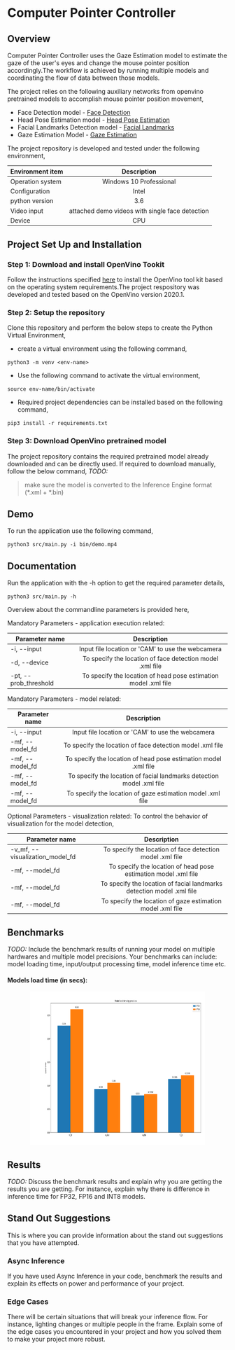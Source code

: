 # Computer Pointer Controller

## Overview
Computer Pointer Controller uses the Gaze Estimation model to estimate the gaze of the user's eyes and change the mouse pointer position accordingly.The workflow is achieved by running
multiple models and coordinating the flow of data between those models.

The project relies on the following auxiliary networks from openvino pretrained models to accomplish mouse pointer position movement,

* Face Detection model - [Face Detection](https://docs.openvinotoolkit.org/latest/omz_models_intel_face_detection_adas_binary_0001_description_face_detection_adas_binary_0001.html)
* Head Pose Estimation model - [Head Pose Estimation](https://docs.openvinotoolkit.org/latest/omz_models_intel_head_pose_estimation_adas_0001_description_head_pose_estimation_adas_0001.html)
* Facial Landmarks Detection model - [Facial Landmarks](https://docs.openvinotoolkit.org/latest/omz_models_intel_landmarks_regression_retail_0009_description_landmarks_regression_retail_0009.html)
* Gaze Estimation Model - [Gaze Estimation](https://docs.openvinotoolkit.org/latest/omz_models_intel_gaze_estimation_adas_0002_description_gaze_estimation_adas_0002.html)

The project repository is developed and tested under the following environment,

| Environment item        | Description           | 
| ------------- |:-------------:| 
| Operation system      | Windows 10 Professional | 
| Configuration      | Intel      |   
| python version | 3.6      |
| Video input | attached demo videos with single face detection      |
| Device | CPU      |


## Project Set Up and Installation

### Step 1: Download and install OpenVino Tookit
Follow the instructions specified [here](https://docs.openvinotoolkit.org/latest/index.html) to install the OpenVino tool kit based on the operating system requirements.The project respository was developed and 
tested based on the OpenVino version 2020.1.

### Step 2: Setup the repository
Clone this repository and perform the below steps to create the Python Virtual Environment,
* create a virtual environment using the following command,
```
python3 -m venv <env-name>
```

* Use the following command to activate the virtual environment,
```
source env-name/bin/activate
```

* Required project dependencies can be installed based on the following command,
```
pip3 install -r requirements.txt
```

### Step 3: Download OpenVino pretrained model
The project repository contains the required pretrained model already downloaded and can be directly used. If required to download manually, follow the below command,
*TODO:*
 
 > make sure the model is converted to the Inference Engine format (*.xml + *.bin) 

## Demo
To run the application use the following command,
```
python3 src/main.py -i bin/demo.mp4
```


## Documentation
Run the application with the -h option to get the required parameter details,
```
python3 src/main.py -h
```
Overview about the commandline parameters is provided here,

Mandatory Parameters - application execution related:

| Parameter name        | Description           | 
| ------------- |:-------------:| 
| -i, --input      | Input file location or 'CAM' to use the webcamera | 
| -d, --device      | To specify the location of face detection model .xml file|   
| -pt, --prob_threshold      | To specify the location of head pose estimation model .xml file      |

Mandatory Parameters - model related:

| Parameter name        | Description           | 
| ------------- |:-------------:| 
| -i, --input      | Input file location or 'CAM' to use the webcamera | 
| -mf, --model_fd      | To specify the location of face detection model .xml file|   
| -mf, --model_fd      | To specify the location of head pose estimation model .xml file      |
| -mf, --model_fd      | To specify the location of facial landmarks detection model .xml file      |
| -mf, --model_fd      | To specify the location of gaze estimation model .xml file      |

Optional Parameters - visualization related:
To control the behavior of visualization for the model detection,

| Parameter name        | Description           | 
| ------------- |:-------------:| 
| -v_mf, --visualization_model_fd      | To specify the location of face detection model .xml file|   
| -mf, --model_fd      | To specify the location of head pose estimation model .xml file      |
| -mf, --model_fd      | To specify the location of facial landmarks detection model .xml file      |
| -mf, --model_fd      | To specify the location of gaze estimation model .xml file      |


## Benchmarks
*TODO:* Include the benchmark results of running your model on multiple hardwares and multiple model precisions. Your benchmarks can include: model loading time, input/output processing time, model inference time etc.
#### Models load time (in secs):
<p align="center">
<img src="analysis/Model_Load_Time.png" width=400px height=350px/>
</p>

## Results
*TODO:* Discuss the benchmark results and explain why you are getting the results you are getting. For instance, explain why there is difference in inference time for FP32, FP16 and INT8 models.

## Stand Out Suggestions
This is where you can provide information about the stand out suggestions that you have attempted.

### Async Inference
If you have used Async Inference in your code, benchmark the results and explain its effects on power and performance of your project.

### Edge Cases
There will be certain situations that will break your inference flow. For instance, lighting changes or multiple people in the frame. Explain some of the edge cases you encountered in your project and how you solved them to make your project more robust.
